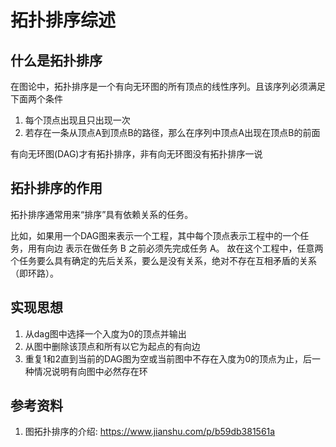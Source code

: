 # 拓扑排序综述

## 什么是拓扑排序

在图论中，拓扑排序是一个有向无环图的所有顶点的线性序列。且该序列必须满足下面两个条件

1. 每个顶点出现且只出现一次
2. 若存在一条从顶点A到顶点B的路径，那么在序列中顶点A出现在顶点B的前面

有向无环图(DAG)才有拓扑排序，非有向无环图没有拓扑排序一说

## 拓扑排序的作用

拓扑排序通常用来“排序”具有依赖关系的任务。

比如，如果用一个DAG图来表示一个工程，其中每个顶点表示工程中的一个任务，用有向边 表示在做任务 B 之前必须先完成任务 A。
故在这个工程中，任意两个任务要么具有确定的先后关系，要么是没有关系，绝对不存在互相矛盾的关系（即环路）。

## 实现思想

1. 从dag图中选择一个入度为0的顶点并输出
2. 从图中删除该顶点和所有以它为起点的有向边
3. 重复1和2直到当前的DAG图为空或当前图中不存在入度为0的顶点为止，后一种情况说明有向图中必然存在环

## 参考资料

1. 图拓扑排序的介绍: https://www.jianshu.com/p/b59db381561a
